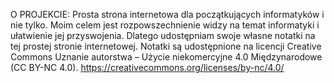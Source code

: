 O PROJEKCIE:
Prosta strona internetowa dla początkujących informatyków i nie tylko. Moim celem jest rozpowszechnienie widzy na temat informatyki i ułatwienie jej przyswojenia. Dlatego udostępniam swoje własne notatki na tej prostej stronie internetowej.
Notatki są udostępnione na licencji Creative Commons Uznanie autorstwa – Użycie niekomercyjne 4.0 Międzynarodowe (CC BY-NC 4.0). https://creativecommons.org/licenses/by-nc/4.0/

